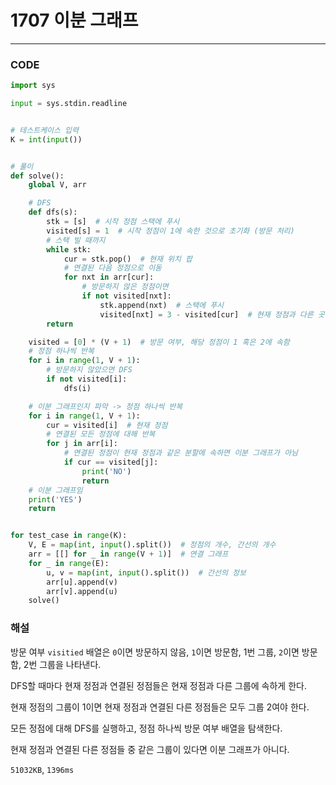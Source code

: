 # 1707 이분 그래프

---

### CODE

```python
import sys

input = sys.stdin.readline


# 테스트케이스 입력
K = int(input())


# 풀이
def solve():
    global V, arr

    # DFS
    def dfs(s):
        stk = [s]  # 시작 정점 스택에 푸시
        visited[s] = 1  # 시작 정점이 1에 속한 것으로 초기화 (방문 처리)
        # 스택 빌 때까지
        while stk:
            cur = stk.pop()  # 현재 위치 팝
            # 연결된 다음 정점으로 이동
            for nxt in arr[cur]:
                # 방문하지 않은 정점이면
                if not visited[nxt]:
                    stk.append(nxt)  # 스택에 푸시
                    visited[nxt] = 3 - visited[cur]  # 현재 정점과 다른 곳에 속함 (방문 처리)
        return

    visited = [0] * (V + 1)  # 방문 여부, 해당 정점이 1 혹은 2에 속함
    # 정점 하나씩 반복
    for i in range(1, V + 1):
        # 방문하지 않았으면 DFS
        if not visited[i]:
            dfs(i)

    # 이분 그래프인지 파악 -> 정점 하나씩 반복
    for i in range(1, V + 1):
        cur = visited[i]  # 현재 정점
        # 연결된 모든 정점에 대해 반복
        for j in arr[i]:
            # 연결된 정점이 현재 정점과 같은 분할에 속하면 이분 그래프가 아님
            if cur == visited[j]:
                print('NO')
                return
    # 이분 그래프임
    print('YES')
    return


for test_case in range(K):
    V, E = map(int, input().split())  # 정점의 개수, 간선의 개수
    arr = [[] for _ in range(V + 1)]  # 연결 그래프
    for _ in range(E):
        u, v = map(int, input().split())  # 간선의 정보
        arr[u].append(v)
        arr[v].append(u)
    solve()

```

### 해설

방문 여부 `visitied` 배열은 `0`이면 방문하지 않음, `1`이면 방문함, 1번 그룹, `2`이면 방문함, 2번 그룹을 나타낸다.

DFS할 때마다 현재 정점과 연결된 정점들은 현재 정점과 다른 그룹에 속하게 한다.

현재 정점의 그룹이 1이면 현재 정점과 연결된 다른 정점들은 모두 그룹 2여야 한다.

모든 정점에 대해 DFS를 실행하고, 정점 하나씩 방문 여부 배열을 탐색한다.

현재 정점과 연결된 다른 정점들 중 같은 그룹이 있다면 이분 그래프가 아니다.

`51032KB`, `1396ms`
